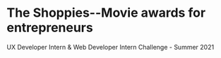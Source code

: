 # The Shoppies--Movie awards for entrepreneurs
 UX Developer Intern & Web Developer Intern Challenge - Summer 2021
